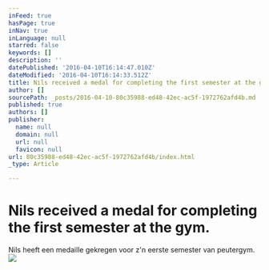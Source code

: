 ```yaml
---
inFeed: true
hasPage: true
inNav: true
inLanguage: null
starred: false
keywords: []
description: ''
datePublished: '2016-04-10T16:14:47.010Z'
dateModified: '2016-04-10T16:14:33.512Z'
title: Nils received a medal for completing the first semester at the gym.
author: []
sourcePath: _posts/2016-04-10-80c35988-ed48-42ec-ac5f-1972762afd4b.md
published: true
authors: []
publisher:
  name: null
  domain: null
  url: null
  favicon: null
url: 80c35988-ed48-42ec-ac5f-1972762afd4b/index.html
_type: Article

---
```

# Nils received a medal for completing the first semester at the gym.

Nils heeft een medaille gekregen voor z'n eerste semester van peutergym.
![](https://the-grid-user-content.s3-us-west-2.amazonaws.com/d80edd1a-8a50-494c-a44a-c981c557873c.jpg)